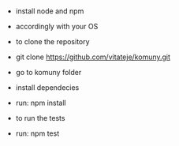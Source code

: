 #

* install node and npm

- accordingly with your OS

* to clone the repository

- git clone https://github.com/vitateje/komuny.git

* go to komuny folder

* install dependecies

- run: npm install

* to run the tests

- run: npm test
